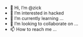 - 👋 Hi, I’m @zick
- 👀 I’m interested in hacked
- 🌱 I’m currently learning ...
- 💞️ I’m looking to collaborate on ...
- 📫 How to reach me ...

<!---
rhost321/rhost321 is a ✨ special ✨ repository because its `README.md` (this file) appears on your GitHub profile.
You can click the Preview link to take a look at your changes.
--->
